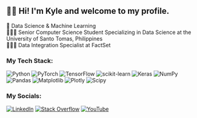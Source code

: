 ## 👋🏼 Hi! I'm Kyle and welcome to my profile.
🌱 Data Science & Machine Learning<br>🧑🏽‍🎓 Senior Computer Science Student Specializing in Data Science at the University of Santo Tomas, Philippines<br> 👩🏻‍💻 Data Integration Specialist at FactSet

### My Tech Stack:
![Python](https://img.shields.io/badge/python-3670A0?style=for-the-badge&logo=python&logoColor=ffdd54) ![PyTorch](https://img.shields.io/badge/PyTorch-%23EE4C2C.svg?style=for-the-badge&logo=PyTorch&logoColor=white) ![TensorFlow](https://img.shields.io/badge/TensorFlow-%23FF6F00.svg?style=for-the-badge&logo=TensorFlow&logoColor=white) ![scikit-learn](https://img.shields.io/badge/scikit--learn-%23F7931E.svg?style=for-the-badge&logo=scikit-learn&logoColor=white) ![Keras](https://img.shields.io/badge/Keras-%23D00000.svg?style=for-the-badge&logo=Keras&logoColor=white) ![NumPy](https://img.shields.io/badge/numpy-%23013243.svg?style=for-the-badge&logo=numpy&logoColor=white) ![Pandas](https://img.shields.io/badge/pandas-%23150458.svg?style=for-the-badge&logo=pandas&logoColor=white) ![Matplotlib](https://img.shields.io/badge/Matplotlib-%23ffffff.svg?style=for-the-badge&logo=Matplotlib&logoColor=black) ![Plotly](https://img.shields.io/badge/Plotly-%233F4F75.svg?style=for-the-badge&logo=plotly&logoColor=white) ![Scipy](https://img.shields.io/badge/SciPy-%230C55A5.svg?style=for-the-badge&logo=scipy&logoColor=%white)

### My Socials:
[![LinkedIn](https://img.shields.io/badge/LinkedIn-%230077B5.svg?logo=linkedin&logoColor=white)](https://linkedin.com/in/kacbuhay) [![Stack Overflow](https://img.shields.io/badge/-Stackoverflow-FE7A16?logo=stack-overflow&logoColor=white)](https://stackoverflow.com/users/kyle-buhay) [![YouTube](https://img.shields.io/badge/YouTube-%23FF0000.svg?logo=YouTube&logoColor=white)](https://youtube.com/@kylebuhay_) 
